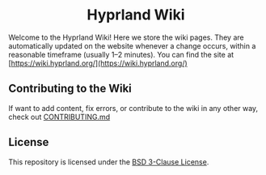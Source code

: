 <h1 style="text-align:center">
Hyprland Wiki
</h1>

Welcome to the Hyprland Wiki! Here we store the wiki pages. They are automatically updated on the
website whenever a change occurs, within a reasonable timeframe (usually 1–2 minutes).
You can find the site at [https://wiki.hyprland.org/](https://wiki.hyprland.org/)

## Contributing to the Wiki

If want to add content, fix errors, or contribute to the wiki in any other way, check out [CONTRIBUTING.md](/CONTRIBUTING.md)

## License

This repository is licensed under the [BSD 3-Clause License](./LICENSE).
